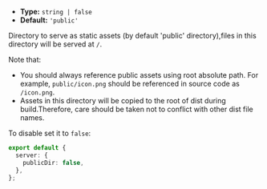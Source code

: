- **Type:** `string | false`
- **Default:** `'public'`

Directory to serve as static assets (by default 'public' directory),files in this directory will be served at `/`.

Note that:

- You should always reference public assets using root absolute path. For example, `public/icon.png` should be referenced in source code as `/icon.png`.
- Assets in this directory will be copied to the root of dist during build.Therefore, care should be taken not to conflict with other dist file names.

To disable set it to `false`:

```ts
export default {
  server: {
    publicDir: false,
  },
};
```
